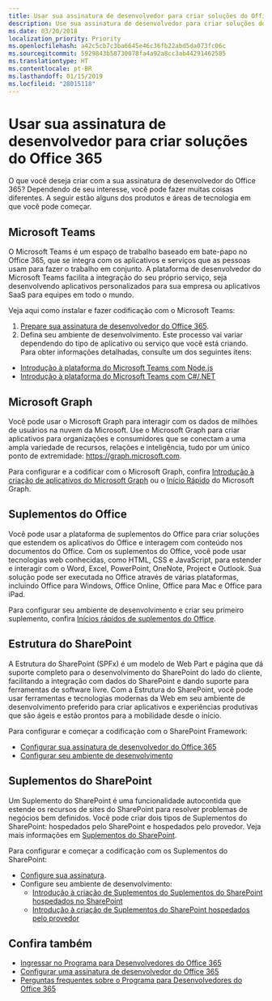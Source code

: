 ```yaml
---
title: Usar sua assinatura de desenvolvedor para criar soluções do Office 365
description: Use sua assinatura de desenvolvedor para criar soluções do Office 365.
ms.date: 03/20/2018
localization_priority: Priority
ms.openlocfilehash: a42c5cb7c3ba6645e46c36fb22abd5da073fc06c
ms.sourcegitcommit: 5929843b58730078fa4a92a8cc3ab44291462585
ms.translationtype: HT
ms.contentlocale: pt-BR
ms.lasthandoff: 01/15/2019
ms.locfileid: "28015118"
---
```

# <a name="use-your-developer-subscription-to-build-office-365-solutions"></a>Usar sua assinatura de desenvolvedor para criar soluções do Office 365

O que você deseja criar com a sua assinatura de desenvolvedor do Office 365? Dependendo de seu interesse, você pode fazer muitas coisas diferentes. A seguir estão alguns dos produtos e áreas de tecnologia em que você pode começar.

## <a name="microsoft-teams"></a>Microsoft Teams

O Microsoft Teams é um espaço de trabalho baseado em bate-papo no Office 365, que se integra com os aplicativos e serviços que as pessoas usam para fazer o trabalho em conjunto. A plataforma de desenvolvedor do Microsoft Teams facilita a integração do seu próprio serviço, seja desenvolvendo aplicativos personalizados para sua empresa ou aplicativos SaaS para equipes em todo o mundo.

Veja aqui como instalar e fazer codificação com o Microsoft Teams:

1. [Prepare sua assinatura de desenvolvedor do Office 365](https://docs.microsoft.com/pt-BR/microsoftteams/platform/get-started/get-started-tenant).
2. Defina seu ambiente de desenvolvimento. Este processo vai variar dependendo do tipo de aplicativo ou serviço que você está criando. Para obter informações detalhadas, consulte um dos seguintes itens:

  - [Introdução à plataforma do Microsoft Teams com Node.js](https://docs.microsoft.com/pt-BR/microsoftteams/platform/get-started/get-started-nodejs)
  - [Introdução à plataforma do Microsoft Teams com C#/.NET](https://docs.microsoft.com/pt-BR/microsoftteams/platform/get-started/get-started-dotnet)

## <a name="microsoft-graph"></a>Microsoft Graph

Você pode usar o Microsoft Graph para interagir com os dados de milhões de usuários na nuvem da Microsoft. Use o Microsoft Graph para criar aplicativos para organizações e consumidores que se conectam a uma ampla variedade de recursos, relações e inteligência, tudo por um único ponto de extremidade: https://graph.microsoft.com.

Para configurar e a codificar com o Microsoft Graph, confira [Introdução à criação de aplicativos do Microsoft Graph](https://developer.microsoft.com/pt-BR/graph/docs/concepts/get-started) ou o [Início Rápido](https://developer.microsoft.com/pt-BR/graph/quick-start) do Microsoft Graph.

## <a name="office-add-ins"></a>Suplementos do Office

Você pode usar a plataforma de suplementos do Office para criar soluções que estendem os aplicativos do Office e interagem com conteúdo nos documentos do Office. Com os suplementos do Office, você pode usar tecnologias web conhecidas, como HTML, CSS e JavaScript, para estender e interagir com o Word, Excel, PowerPoint, OneNote, Project e Outlook. Sua solução pode ser executada no Office através de várias plataformas, incluindo Office para Windows, Office Online, Office para Mac e Office para iPad.

Para configurar seu ambiente de desenvolvimento e criar seu primeiro suplemento, confira [Inícios rápidos de suplementos do Office](https://docs.microsoft.com/pt-BR/office/dev/add-ins/).

## <a name="sharepoint-framework"></a>Estrutura do SharePoint

A Estrutura do SharePoint (SPFx) é um modelo de Web Part e página que dá suporte completo para o desenvolvimento do SharePoint do lado do cliente, facilitando a integração com dados do SharePoint e dando suporte para ferramentas de software livre. Com a Estrutura do SharePoint, você pode usar ferramentas e tecnologias modernas da Web em seu ambiente de desenvolvimento preferido para criar aplicativos e experiências produtivas que são ágeis e estão prontos para a mobilidade desde o início.

Para configurar e começar a codificação com o SharePoint Framework:

- [Configurar sua assinatura de desenvolvedor do Office 365](https://docs.microsoft.com/pt-BR/sharepoint/dev/spfx/set-up-your-developer-tenant)
- [Configurar seu ambiente de desenvolvimento](https://docs.microsoft.com/pt-BR/sharepoint/dev/spfx/set-up-your-development-environment)

## <a name="sharepoint-add-ins"></a>Suplementos do SharePoint 

Um Suplemento do SharePoint é uma funcionalidade autocontida que estende os recursos de sites do SharePoint para resolver problemas de negócios bem definidos. Você pode criar dois tipos de Suplementos do SharePoint: hospedados pelo SharePoint e hospedados pelo provedor. Veja mais informações em [Suplementos do SharePoint](https://docs.microsoft.com/pt-BR/sharepoint/dev/sp-add-ins/sharepoint-add-ins).

Para configurar e começar a codificação com os Suplementos do SharePoint:

- [Configure sua assinatura](https://docs.microsoft.com/pt-BR/sharepoint/dev/spfx/set-up-your-developer-tenant).  
- Configure seu ambiente de desenvolvimento: 
  - [Introdução à criação de Suplementos do Suplementos do SharePoint hospedados no SharePoint](https://docs.microsoft.com/pt-BR/sharepoint/dev/sp-add-ins/get-started-creating-sharepoint-hosted-sharepoint-add-ins)  
  - [Introdução à criação de Suplementos do SharePoint hospedados pelo provedor](https://docs.microsoft.com/pt-BR/sharepoint/dev/sp-add-ins/get-started-creating-provider-hosted-sharepoint-add-ins)  

## <a name="see-also"></a>Confira também

- [Ingressar no Programa para Desenvolvedores do Office 365](office-365-developer-program.md)
- [Configurar uma assinatura de desenvolvedor do Office 365](office-365-developer-program-get-started.md) 
- [Perguntas frequentes sobre o Programa para Desenvolvedores do Office 365](office-365-developer-program-faq.md) 
